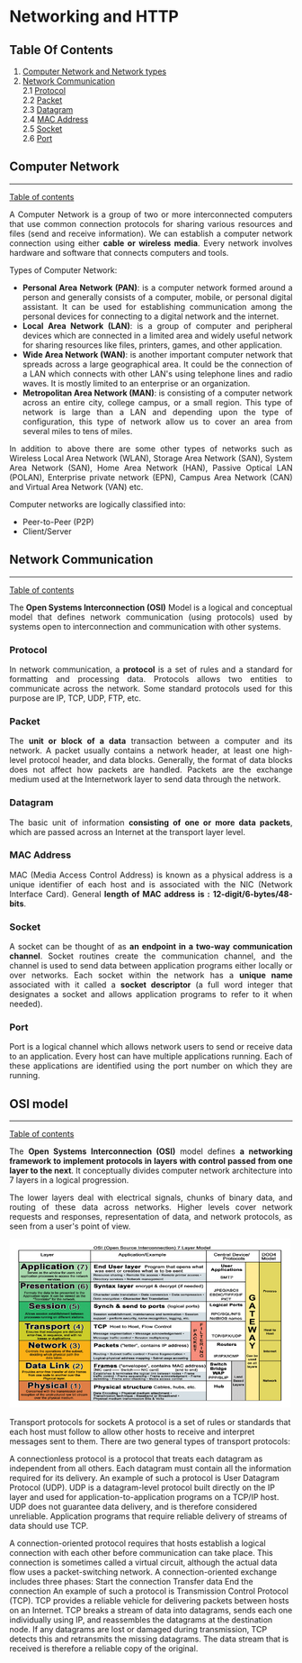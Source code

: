 # **Networking and HTTP**

<div style="text-align: justify;">

## **Table Of Contents**

1. [Computer Network and Network types](#computer-network) </br>
2. [Network Communication](#network-communication) </br>
    2.1 [Protocol](#protocol) </br>
    2.2 [Packet](#Packet) </br>
    2.3 [Datagram](#datagram) </br>
    2.4 [MAC Address](#mac-address) </br>
    2.5 [Socket](#socket) </br>
    2.6 [Port](#port) </br>

## **Computer Network**

---

[Table of contents](#table-of-contents) </br>

A Computer Network is a group of two or more interconnected computers that use common connection protocols for sharing various resources and files (send and receive information). We can establish a computer network connection using either **cable or wireless media**. Every network involves hardware and software that connects computers and tools.

Types of Computer Network:

- **Personal Area Network (PAN)**: is a computer network formed around a person and generally consists of a computer, mobile, or personal digital assistant. It can be used for establishing communication among the personal devices for connecting to a digital network and the internet.
- **Local Area Network (LAN)**: is a group of computer and peripheral devices which are connected in a limited area and widely useful network for sharing resources like files, printers, games, and other application.
- **Wide Area Network (WAN)**: is another important computer network that spreads across a large geographical area. It could be the connection of a LAN which connects with other LAN's using telephone lines and radio waves. It is mostly limited to an enterprise or an organization.
- **Metropolitan Area Network (MAN)**: is consisting of a computer network across an entire city, college campus, or a small region. This type of network is large than a LAN and depending upon the type of configuration, this type of network allow us to cover an area from several miles to tens of miles.

In addition to above there are some other types of networks such as Wireless Local Area Network (WLAN), Storage Area Network (SAN), System Area Network (SAN), Home Area Network (HAN), Passive Optical LAN (POLAN), Enterprise private network (EPN), Campus Area Network (CAN) and Virtual Area Network (VAN) etc.

Computer networks are logically classified into:

- Peer-to-Peer (P2P)
- Client/Server

## **Network Communication**

---

[Table of contents](#table-of-contents) </br>

The **Open Systems Interconnection (OSI)** Model is a logical and conceptual model that defines network communication (using protocols) used by systems open to interconnection and communication with other systems.

### **Protocol**

In network communication, a **protocol** is a set of rules and a standard for formatting and processing data. Protocols allows two entities to communicate across the network. Some standard protocols used for this purpose are IP, TCP, UDP, FTP, etc.

### **Packet**

The **unit or block of a data** transaction between a computer and its network. A packet usually contains a network header, at least one high-level protocol header, and data blocks. Generally, the format of data blocks does not affect how packets are handled. Packets are the exchange medium used at the Internetwork layer to send data through the network.

### **Datagram**

The basic unit of information **consisting of one or more data packets**, which are passed across an Internet at the transport layer level.

### **MAC Address**

MAC (Media Access Control Address) is known as a physical address is a unique identifier of each host and is associated with the NIC (Network Interface Card). General **length of MAC address is : 12-digit/6-bytes/48-bits**.

### **Socket**

A socket can be thought of as **an endpoint in a two-way communication channel**. Socket routines create the communication channel, and the channel is used to send data between application programs either locally or over networks. Each socket within the network has a **unique name** associated with it called a **socket descriptor** (a full word integer that designates a socket and allows application programs to refer to it when needed).

### **Port**

Port is a logical channel which allows network users to send or receive data to an application. Every host can have multiple applications running. Each of these applications are identified using the port number on which they are running.

## **OSI model**

---

[Table of contents](#table-of-contents) </br>

The **Open Systems Interconnection (OSI)** model defines **a networking framework to implement protocols in layers with control passed from one layer to the next**. It conceptually divides computer network architecture into 7 layers in a logical progression.

The lower layers deal with electrical signals, chunks of binary data, and routing of these data across networks. Higher levels cover network requests and responses, representation of data, and network protocols, as seen from a user's point of view.

<img src="https://github.com/srikanthkakumanu/DSA/blob/main/nethttp/osi_1.gif" alt="OSI Layers" width="500" height="300"></img> </br>













</div>



Transport protocols for sockets
A protocol is a set of rules or standards that each host must follow to allow other hosts to receive and interpret messages sent to them. There are two general types of transport protocols:

A connectionless protocol is a protocol that treats each datagram as independent from all others. Each datagram must contain all the information required for its delivery.
An example of such a protocol is User Datagram Protocol (UDP). UDP is a datagram-level protocol built directly on the IP layer and used for application-to-application programs on a TCP/IP host. UDP does not guarantee data delivery, and is therefore considered unreliable. Application programs that require reliable delivery of streams of data should use TCP.

A connection-oriented protocol requires that hosts establish a logical connection with each other before communication can take place. This connection is sometimes called a virtual circuit, although the actual data flow uses a packet-switching network. A connection-oriented exchange includes three phases:
Start the connection
Transfer data
End the connection
An example of such a protocol is Transmission Control Protocol (TCP). TCP provides a reliable vehicle for delivering packets between hosts on an Internet. TCP breaks a stream of data into datagrams, sends each one individually using IP, and reassembles the datagrams at the destination node. If any datagrams are lost or damaged during transmission, TCP detects this and retransmits the missing datagrams. The data stream that is received is therefore a reliable copy of the original.



